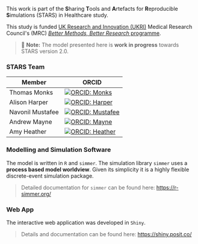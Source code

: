 This work is part of the **S**haring **T**ools and **A**rtefacts for **R**eproducible **S**imulations (STARS) in Healthcare study.  

This study is funded [UK Research and Innovation (UKRI)](https://www.ukri.org/) Medical Research Council's (MRC) [*Better Methods, Better Research* programme](https://www.ukri.org/opportunity/better-methods-better-research/).

> 📝 **Note:** The model presented here is **work in progress** towards STARS version 2.0.


### STARS Team

| Member      | ORCID |
| ----------- | ----------- |
| Thomas Monks      | [![ORCID: Monks](https://img.shields.io/badge/ORCID-0000--0003--2631--4481-brightgreen)](https://orcid.org/0000-0003-2631-4481) |
| Alison Harper      | [![ORCID: Harper](https://img.shields.io/badge/ORCID-0000--0001--5274--5037-brightgreen)](https://orcid.org/0000-0001-5274-5037)
| Navonil Mustafee      | [![ORCID: Mustafee](https://img.shields.io/badge/ORCID-0000--0002--2204--8924-brightgreen)](https://orcid.org/0000-0002-2204-8924)
| Andrew Mayne   | [![ORCID: Mayne](https://img.shields.io/badge/ORCID-0000--0003--1263--2286-brightgreen)](https://orcid.org/0000-0003-1263-2286) |
| Amy Heather      | [![ORCID: Heather](https://img.shields.io/badge/ORCID-0000--0002--6596--3479-brightgreen)](https://orcid.org/0000-0002-6596-3479)|


### Modelling and Simulation Software

The model is written in `R` and `simmer`.  The simulation library `simmer` uses a **process based model worldview**.  Given its simplicity it is a highly flexible discrete-event simulation package.


> Detailed documentation for `simmer` can be found here: https://r-simmer.org/

### Web App

The interactive web application was developed in `Shiny`.

> Details and documentation can be found here: https://shiny.posit.co/
